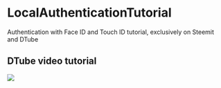 # LocalAuthenticationTutorial
Authentication with Face ID and Touch ID tutorial, exclusively on Steemit and DTube

## DTube video tutorial
<a href='https://d.tube/#!/v/techcoderx/7tpg08et'><img src='https://ipfs.io/ipfs/QmdEYsAgctH3ixRp8f4qqQ8M1FrBm32mp2YSHcxbM5iUPs'></a>
